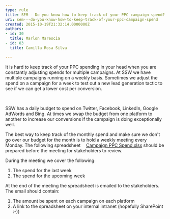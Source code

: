 ```yaml
---
type: rule
title: SEM - Do you know how to keep track of your PPC campaign spend?
uri: sem---do-you-know-how-to-keep-track-of-your-ppc-campaign-spend
created: 2015-10-19T21:32:14.0000000Z
authors:
- id: 30
  title: Marlon Marescia
- id: 83
  title: Camilla Rosa Silva

---
```




<span class='intro'> <p>It is hard to keep track of your PPC spending in your head when you are constantly adjusting spends for multiple campaigns. At SSW we have multiple campaigns running on a weekly basis. Sometimes we adjust the spend on a campaign for a week to test out a new lead generation tactic to see if we can get a lower cost per conversion.</p> </span>

<p>&#160;</p><p>SSW has a daily budget to spend on Twitter, Facebook, LinkedIn, Google AdWords​ and Bing. At times we swap the budget from one platform to another to increase our conversions if the campaign is doing exceptionally well.</p><p>The best way to keep track of the monthly spend and make sure we don't go over our budget for the month is to hold a weekly meeting every Monday. The following spreadsheet &#160;<a href="/AnalyticsReports/Campaign%20PPC%20Spend.xlsx"><img class="ms-asset-icon ms-rtePosition-4" src="/_layouts/15/images/icxlsx.png" alt="" style="margin&#58;5px;" />Campaign PPC Spend.xlsx</a>&#160;should be prepared before the meeting for stakeholders to review. </p><p>During the meeting we cover the following&#58;</p><ol><li>The spend for the last week</li><li>The spend for the upcoming week</li></ol><p>At the end of the meeting the spreadsheet is emailed to the stakeholders. The email should contain&#58;</p><ol><li>The amount be spent on each campaign on each platform</li><li>A link to the spreadsheet on your internal intranet (hopefully SharePoint &#58;-))</li></ol><p>&#160;</p>


